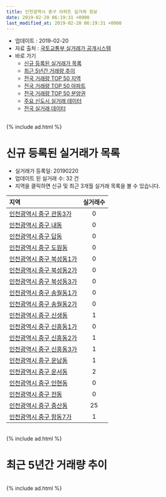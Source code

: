 ```yaml
---
title: 인천광역시 중구 아파트 실거래 정보
date: 2019-02-20 06:19:31 +0900
last_modified_at: 2019-02-20 06:19:31 +0900
---
```


* 업데이트 : 2019-02-20
* 자료 출처 : [국토교통부 실거래가 공개시스템](http://rt.molit.go.kr)
* 바로 가기
    * [신규 등록된 실거래가 목록](#신규-등록된-실거래가-목록)
    * [최근 5년간 거래량 추이](#최근-5년간-거래량-추이)
    * [전국 거래량 TOP 50 지역](https://inasie.github.io/apt-trade-info/최근-3개월-전국에서-가장-거래가-많이-발생한-지역)
    * [전국 거래량 TOP 50 아파트](https://inasie.github.io/apt-trade-info/최근-3개월-전국에서-가장-거래가-많이-발생한-아파트)
    * [전국 거래량 TOP 50 분양권](https://inasie.github.io/apt-trade-info/최근-3개월-전국에서-가장-거래가-많이-발생한-분양권)
    * [주요 신도시 실거래 데이터](https://inasie.github.io/apt-trade-info/주요-신도시)
    * [전국 실거래 데이터](https://inasie.github.io/apt-trade-info/전국)

<br>
{% include ad.html %}
<br>

# 신규 등록된 실거래가 목록
* 실거래가 등록일: 20190220
* 업데이트 된 실거래 수: 32 건
* 지역을 클릭하면 신규 및 최근 3개월 실거래 목록을 볼 수 있습니다.


|지역|실거래수|
|:---|:---:|
|[인천광역시 중구 관동3가](https://inasie.github.io/apt-trade-info/인천광역시-중구-관동3가)|0|
|[인천광역시 중구 내동](https://inasie.github.io/apt-trade-info/인천광역시-중구-내동)|0|
|[인천광역시 중구 답동](https://inasie.github.io/apt-trade-info/인천광역시-중구-답동)|0|
|[인천광역시 중구 도원동](https://inasie.github.io/apt-trade-info/인천광역시-중구-도원동)|0|
|[인천광역시 중구 북성동1가](https://inasie.github.io/apt-trade-info/인천광역시-중구-북성동1가)|0|
|[인천광역시 중구 북성동2가](https://inasie.github.io/apt-trade-info/인천광역시-중구-북성동2가)|0|
|[인천광역시 중구 북성동3가](https://inasie.github.io/apt-trade-info/인천광역시-중구-북성동3가)|0|
|[인천광역시 중구 송월동1가](https://inasie.github.io/apt-trade-info/인천광역시-중구-송월동1가)|0|
|[인천광역시 중구 송월동2가](https://inasie.github.io/apt-trade-info/인천광역시-중구-송월동2가)|0|
|[인천광역시 중구 신생동](https://inasie.github.io/apt-trade-info/인천광역시-중구-신생동)|1|
|[인천광역시 중구 신흥동1가](https://inasie.github.io/apt-trade-info/인천광역시-중구-신흥동1가)|0|
|[인천광역시 중구 신흥동2가](https://inasie.github.io/apt-trade-info/인천광역시-중구-신흥동2가)|1|
|[인천광역시 중구 신흥동3가](https://inasie.github.io/apt-trade-info/인천광역시-중구-신흥동3가)|1|
|[인천광역시 중구 운남동](https://inasie.github.io/apt-trade-info/인천광역시-중구-운남동)|1|
|[인천광역시 중구 운서동](https://inasie.github.io/apt-trade-info/인천광역시-중구-운서동)|2|
|[인천광역시 중구 인현동](https://inasie.github.io/apt-trade-info/인천광역시-중구-인현동)|0|
|[인천광역시 중구 전동](https://inasie.github.io/apt-trade-info/인천광역시-중구-전동)|0|
|[인천광역시 중구 중산동](https://inasie.github.io/apt-trade-info/인천광역시-중구-중산동)|25|
|[인천광역시 중구 항동7가](https://inasie.github.io/apt-trade-info/인천광역시-중구-항동7가)|1|


<br>
{% include ad.html %}
<br>

# 최근 5년간 거래량 추이


<div style="width:100%;">
    <canvas id="deal_progress" height="200"></canvas>
</div>

<script>
new Chart(document.getElementById("deal_progress"), {
    type: 'line',
    data: {
        labels: ['201402','201403','201404','201405','201406','201407','201408','201409','201410','201411','201412','201501','201502','201503','201504','201505','201506','201507','201508','201509','201510','201511','201512','201601','201602','201603','201604','201605','201606','201607','201608','201609','201610','201611','201612','201701','201702','201703','201704','201705','201706','201707','201708','201709','201710','201711','201712','201801','201802','201803','201804','201805','201806','201807','201808','201809','201810','201811','201812','201901','201902'],
        datasets: [{
            label: '매매',
            pointRadius: 1,
            data: [112, 147, 97, 95, 137, 257, 251, 359, 260, 183, 167, 156, 124, 219, 137, 154, 162, 200, 209, 249, 217, 170, 216, 155, 129, 227, 205, 177, 229, 182, 161, 182, 254, 156, 135, 149, 106, 107, 100, 124, 117, 91, 99, 115, 84, 83, 89, 115, 109, 142, 89, 107, 102, 115, 138, 167, 204, 136, 143, 125, 63],
            borderColor: "rgba(255, 201, 14, 1)",
            backgroundColor: "rgba(255, 201, 14, 0.5)",
            fill: false,
            lineTension: 0
        },{
            label: '전월세',
            pointRadius: 1,
            data: [250, 215, 166, 140, 142, 152, 173, 226, 265, 237, 248, 316, 252, 304, 291, 192, 203, 235, 200, 132, 184, 116, 166, 187, 176, 192, 168, 159, 140, 159, 207, 195, 217, 198, 226, 238, 242, 236, 179, 209, 162, 186, 181, 174, 150, 149, 146, 182, 160, 184, 141, 147, 161, 190, 231, 254, 269, 274, 238, 253, 98],
            borderColor: "rgba(0, 141, 185, 1)",
            backgroundColor: "rgba(0, 141, 185, 0.5)",
            fill: false,
            lineTension: 0
        }
        ]
    },
    options: {
        responsive: true,
        title: {
            display: false
        },
        tooltips: {
            mode: 'index',
            intersect: false
        },
        hover: {
            mode: 'nearest',
            intersect: true
        },
        scales: {
            xAxes: [{
                display: true,
                scaleLabel: {
                    display: true,
                    labelString: '년/월'
                }
            }],
            yAxes: [{
                display: true,
                ticks: {
                    suggestedMin: 0,
                },
                scaleLabel: {
                    display: true,
                    labelString: '실거래 수'
                }
            }]
        }
    }
});

</script>


<br>
{% include ad.html %}
<br>

